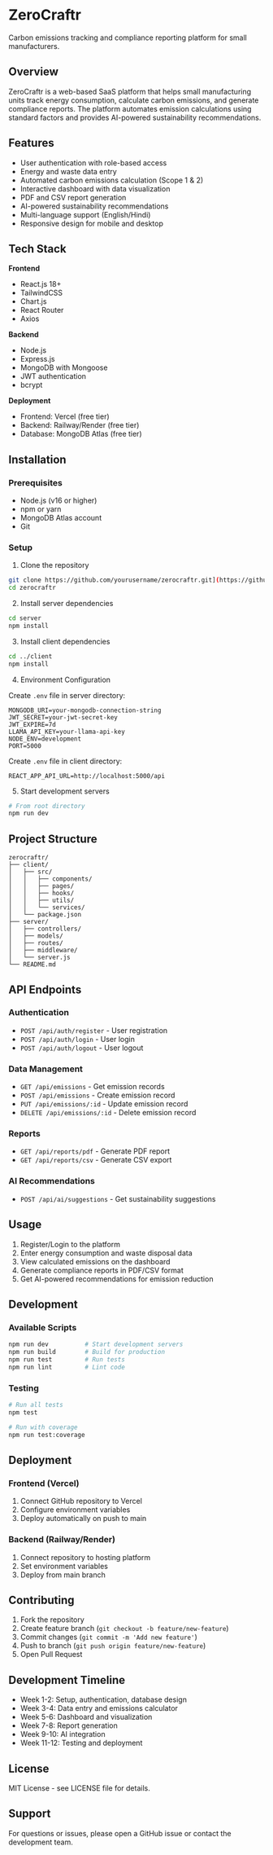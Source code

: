 # ZeroCraftr

Carbon emissions tracking and compliance reporting platform for small manufacturers.

## Overview

ZeroCraftr is a web-based SaaS platform that helps small manufacturing units track energy consumption, calculate carbon emissions, and generate compliance reports. The platform automates emission calculations using standard factors and provides AI-powered sustainability recommendations.

## Features

- User authentication with role-based access
- Energy and waste data entry
- Automated carbon emissions calculation (Scope 1 & 2)
- Interactive dashboard with data visualization
- PDF and CSV report generation
- AI-powered sustainability recommendations
- Multi-language support (English/Hindi)
- Responsive design for mobile and desktop

## Tech Stack

**Frontend**
- React.js 18+
- TailwindCSS
- Chart.js
- React Router
- Axios

**Backend**
- Node.js
- Express.js
- MongoDB with Mongoose
- JWT authentication
- bcrypt

**Deployment**
- Frontend: Vercel (free tier)
- Backend: Railway/Render (free tier)
- Database: MongoDB Atlas (free tier)

## Installation

### Prerequisites
- Node.js (v16 or higher)
- npm or yarn
- MongoDB Atlas account
- Git

### Setup

1. Clone the repository
```bash
git clone https://github.com/yourusername/zerocraftr.git](https://github.com/Lakshit-Startup-Ideas/ZeroCrafter-Carbon-Waste-and-Emission-Project-.git
cd zerocraftr
```

2. Install server dependencies
```bash
cd server
npm install
```

3. Install client dependencies
```bash
cd ../client
npm install
```

4. Environment Configuration

Create `.env` file in server directory:
```env
MONGODB_URI=your-mongodb-connection-string
JWT_SECRET=your-jwt-secret-key
JWT_EXPIRE=7d
LLAMA_API_KEY=your-llama-api-key
NODE_ENV=development
PORT=5000
```

Create `.env` file in client directory:
```env
REACT_APP_API_URL=http://localhost:5000/api
```

5. Start development servers
```bash
# From root directory
npm run dev
```

## Project Structure

```
zerocraftr/
├── client/
│   ├── src/
│   │   ├── components/
│   │   ├── pages/
│   │   ├── hooks/
│   │   ├── utils/
│   │   └── services/
│   └── package.json
├── server/
│   ├── controllers/
│   ├── models/
│   ├── routes/
│   ├── middleware/
│   └── server.js
└── README.md
```

## API Endpoints

### Authentication
- `POST /api/auth/register` - User registration
- `POST /api/auth/login` - User login
- `POST /api/auth/logout` - User logout

### Data Management
- `GET /api/emissions` - Get emission records
- `POST /api/emissions` - Create emission record
- `PUT /api/emissions/:id` - Update emission record
- `DELETE /api/emissions/:id` - Delete emission record

### Reports
- `GET /api/reports/pdf` - Generate PDF report
- `GET /api/reports/csv` - Generate CSV export

### AI Recommendations
- `POST /api/ai/suggestions` - Get sustainability suggestions

## Usage

1. Register/Login to the platform
2. Enter energy consumption and waste disposal data
3. View calculated emissions on the dashboard
4. Generate compliance reports in PDF/CSV format
5. Get AI-powered recommendations for emission reduction

## Development

### Available Scripts

```bash
npm run dev          # Start development servers
npm run build        # Build for production
npm run test         # Run tests
npm run lint         # Lint code
```

### Testing

```bash
# Run all tests
npm test

# Run with coverage
npm run test:coverage
```

## Deployment

### Frontend (Vercel)
1. Connect GitHub repository to Vercel
2. Configure environment variables
3. Deploy automatically on push to main

### Backend (Railway/Render)
1. Connect repository to hosting platform
2. Set environment variables
3. Deploy from main branch

## Contributing

1. Fork the repository
2. Create feature branch (`git checkout -b feature/new-feature`)
3. Commit changes (`git commit -m 'Add new feature'`)
4. Push to branch (`git push origin feature/new-feature`)
5. Open Pull Request

## Development Timeline

- Week 1-2: Setup, authentication, database design
- Week 3-4: Data entry and emissions calculator
- Week 5-6: Dashboard and visualization
- Week 7-8: Report generation
- Week 9-10: AI integration
- Week 11-12: Testing and deployment

## License

MIT License - see LICENSE file for details.

## Support

For questions or issues, please open a GitHub issue or contact the development team.
